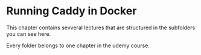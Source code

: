 # Running Caddy in Docker
This chapter contains sevveral lectures that are structured in the subfolders you can see here.

Every folder belongs to one chapter in the udemy course. 
